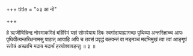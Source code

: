 +++
title = "०३ आ नो"

+++

हे ऋजीषिन्निन्द्र नोस्माकमिदं बर्हिरिमं यज्ञं सोमपेयाय दिवः स्वर्गादायाह्यागच्छ पृथिव्या अन्तरिक्षाच्च आपः पृथिवीत्यन्तरिक्षनामसु पाठात् आयाहि अपि च तवसं प्रवृद्धं बलवन्तं वा मड्मञ्चं मदभिमुखं त्वा त्वां आङ्गूषं स्तोत्रं अच्छाभि मदाय मदार्थं हरयोश्वावहन्तु ॥ ३ ॥